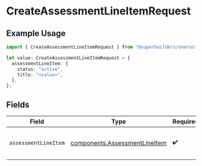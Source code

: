 # CreateAssessmentLineItemRequest

## Example Usage

```typescript
import { CreateAssessmentLineItemRequest } from "@superbuilders/oneroster/models/operations";

let value: CreateAssessmentLineItemRequest = {
  assessmentLineItem: {
    status: "active",
    title: "<value>",
  },
};
```

## Fields

| Field                                                                          | Type                                                                           | Required                                                                       | Description                                                                    |
| ------------------------------------------------------------------------------ | ------------------------------------------------------------------------------ | ------------------------------------------------------------------------------ | ------------------------------------------------------------------------------ |
| `assessmentLineItem`                                                           | [components.AssessmentLineItem](../../models/components/assessmentlineitem.md) | :heavy_check_mark:                                                             | Represents an assessment line item.                                            |